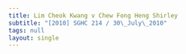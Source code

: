 ```yaml
---
title: Lim Cheok Kwang v Chew Fong Heng Shirley
subtitle: "[2010] SGHC 214 / 30\_July\_2010"
tags: null
layout: single
---
```


